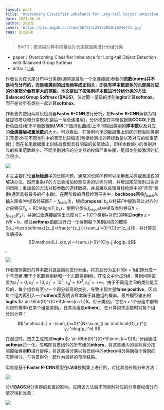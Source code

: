 ```yaml
---
layout: post
title: 'Overcoming Classifier Imbalance for Long-tail Object Detection with Balanced Group Softmax'
date: 2021-06-14
author: 郑之杰
cover: 'https://pic.imgdb.cn/item/60f524c25132923bf824e472.jpg'
tags: 论文阅读
---
```


> BAGS：按照类别样本的量级对长尾数据集进行分组分类.

- paper：Overcoming Classifier Imbalance for Long-tail Object Detection with Balanced Group Softmax
- arXiv：[link](https://arxiv.org/abs/2006.10408)

作者认为在长尾分布中分类器(通常是最后一个全连接层)参数的**范数(norm)**并不是均匀分布的，而是和类别的出现频率成正相关，即具有样本数更多的头部类对应的分类部分会有更大的范数。本文提出了按类别样本数进行分组分类的方法**Balanced Group Softmax (BAGS)**，仅对同一量级的类别**logits**计算**softmax**，而不是对所有类别一起计算**softmax**。

作者首先使用两阶段检测器**Faster R-CNN**进行分析。把**Faster R-CNN**解耦为特征提取模块和分类模块(最后一层全连接层)，分析模型在平衡数据集**COCO**(下图粉色曲线)和不平衡数据集**LVIS**(下图绿色曲线)上不同输出类别的**样本数**以及对应的**全连接层权重范数**的大小。可以看出，在类别均衡的数据集上训练的模型除类别$0$(背景)外在不同类别中的表现比较稳定(包括检测出的目标数量以及对应的权重范数)；而在长尾数据集上训练后模型具有明显的长尾效应，即样本数越小的类别对应的权重范数越小，不同类别对应的分类器的权值严重失衡，尾部类别被激活的机会很少。

![](https://pic.imgdb.cn/item/60f52a3a5132923bf8524f69.jpg)

本文主要讨论**目标检测**中的长尾问题。通常的长尾问题可以采用重采样或重加权的解决办法。然而重采样的方法会增加检测任务的训练时间，并增加尾部类别过拟合的风险；重加权的方法对超参数的选择敏感，并且难以处理目标检测中的“背景”类别(通常具有最多的样本数)。在两阶段的目标检测任务中，**backbone**网络$f_{\text{back}}$从输入图像$I$中提取特征图$F=f_{\text{back}}(I)$，根据**proposal** $b_k$从特征$F$中提取经过对齐的对应特征$F_k=\text{ROIAlign}(F,b_k)$，使用分类头$f_{\text{head}}$从中提取类别特征$h=f_{\text{head}}(F_k)$，并通过全连接层输出长度为$C+1$($C$个类别+背景)的特征**logits** $z=Wh+b$。经过**softmax**函数进行归一化得到每个类别$j$对应的概率$p_j=\text{softmax}(z_j)=\frac{e^{z_j}}{\sum_{i=0}^{C}e^{z_j}}$，并计算交叉熵损失$$\mathcal{L}_k(p,y)=-\sum_{j=0}^{C}y_j \log(p_j)$$。

![](https://pic.imgdb.cn/item/60f52e7a5132923bf8751d07.jpg)

作者按照类别的样本数对这些类别进行分组，将其划分为互补的$n+1$组(即分成一个背景组,若干个尾部类别组和一个头部类别组)。在论文中分成$5$组，类别间隔设置为$s_1^l=0,s_2^l=10,s_3^l=10^2,s_4^l=10^3,s_5^l=+∞$。由于不同组之间的类别是互斥的，每个组会有至少一个得分较高的类别，导致出现大量**false positive**，因此每个组内再引入一个**others**类表明该样本属于其他组的概率。最终模型输出的**logits** $z \in \Bbb{R}^{(C+1)\times(n+1)}$。对于类别$j$，它在$n+1$个分组中都有对应的概率(在某个组是类别$j$，在其余组是**others**)，在计算损失函数时对每个组分别计算：

$$ \mathcal{L} = -\sum_{n=0}^{N} \sum_{i \in \mathcal{G}_n}^{} y_i^nlog(p_i^n) $$

在测试时，首先生成预测**logits** $z \in \Bbb{R}^{(C+1)\times(n+1)}$。分组通过**softmax**归一化，忽略除背景组外的所有组的**others**，将这些组内的类别得分按照原始类别**ID**进行排序，将这些得分乘以背景组中的**others**得分得到每个类别的实际得分，与背景得分一起作为最终的预测结果。

实验是基于**Faster R-CNN**模型在**LVIS**数据集上进行的，对比其他长尾分布方法：

![](https://pic.imgdb.cn/item/60f53f985132923bf8de9fc0.jpg)

分析**BAGS**对分类器的权值的影响，应用该方法后不同类别对应的分类器权值分布情况得到改善：

![](https://pic.imgdb.cn/item/60f53fcc5132923bf8dfc35f.jpg)